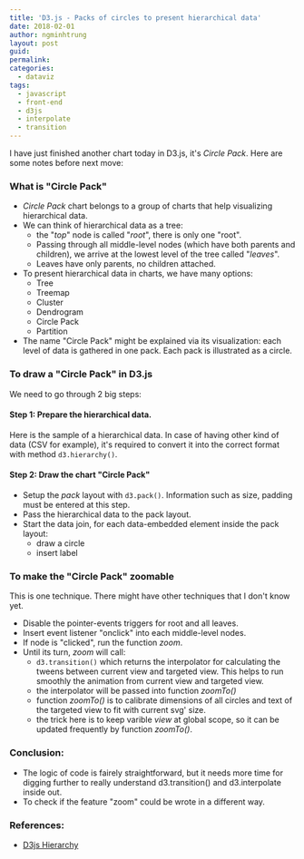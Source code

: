 ```yaml
---
title: 'D3.js - Packs of circles to present hierarchical data'
date: 2018-02-01
author: ngminhtrung
layout: post
guid: 
permalink: 
categories:
  - dataviz
tags:
  - javascript
  - front-end
  - d3js
  - interpolate
  - transition
---
```


I have just finished another chart today in D3.js, it's *Circle Pack*. Here are some notes before next move: 

### What is "Circle Pack" 

- *Circle Pack* chart belongs to a group of charts that help visualizing hierarchical data. 
- We can think of hierarchical data as a tree:
  -  the "*top*" node is called "*root*", there is only one "root". 
  - Passing through all middle-level nodes (which have both parents and children), we arrive at the lowest level of the tree called "*leaves*".
  - Leaves have only parents, no children attached.
- To present hierarchical data in charts, we have many options:
  - Tree 
  - Treemap
  - Cluster
  - Dendrogram
  - Circle Pack
  - Partition
- The name "Circle Pack" might be explained via its visualization: each level of data is gathered in one pack. Each pack is illustrated as a circle. 

### To draw a "Circle Pack" in D3.js

We need to go through 2 big steps:

#### Step 1: Prepare the hierarchical data.

Here is the sample of a hierarchical data. In case of having other kind of data (CSV for example), it's required to convert it into the correct format with method `d3.hierarchy()`. 

#### Step 2: Draw the chart "Circle Pack"

- Setup the *pack* layout with `d3.pack()`. Information such as size, padding must be entered at this step.
- Pass the hierarchical data to the pack layout. 
- Start the data join, for each data-embedded element inside the pack layout:
  - draw a circle
  - insert label

### To make the "Circle Pack" zoomable 

This is one technique. There might have other techniques that I don't know yet.
- Disable the pointer-events triggers for root and all leaves. 
- Insert event listener "onclick" into each middle-level nodes. 
- If node is "clicked", run the function *zoom*. 
- Until its turn, *zoom* will call:
  - `d3.transition()` which returns the interpolator for calculating the tweens between current view and targeted view. This helps to run smoothly the animation from current view and targeted view.
  - the interpolator will be passed into function *zoomTo()*
  - function *zoomTo()* is to calibrate dimensions of all circles and text of the targeted view to fit with current svg' size. 
  - the trick here is to keep varible *view* at global scope, so it can be updated frequently by function *zoomTo()*.

### Conclusion:

- The logic of code is fairely straightforward, but it needs more time for digging further to really understand d3.transition() and d3.interpolate inside out.
- To check if the feature "zoom" could be wrote in a different way.

### References:

- [D3js Hierarchy](https://github.com/d3/d3-hierarchy)